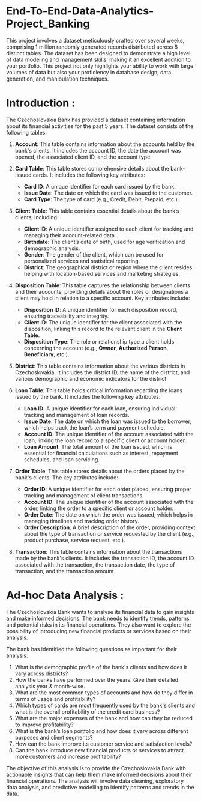 # End-To-End-Data-Analytics-Project_Banking
This project involves a dataset meticulously crafted over several weeks, comprising 1 million randomly generated records distributed across 8 distinct tables. The dataset has been designed to demonstrate a high level of data modeling and management skills, making it an excellent addition to your portfolio. This project not only highlights your ability to work with large volumes of data but also your proficiency in database design, data generation, and manipulation techniques.

# Introduction :

The Czechoslovakia Bank has provided a dataset containing information about its financial activities for the past 5 years. The dataset consists of the following tables:

1. **Account**: This table contains information about the accounts held by the bank's clients. It includes the account ID, the date the account was opened, the associated client ID, and the account type.

2. **Card Table**: This table stores comprehensive details about the bank-issued cards. It includes the following key attributes:
     - **Card ID**: A unique identifier for each card issued by the bank.
     - **Issue Date**: The date on which the card was issued to the customer.
     - **Card Type**: The type of card (e.g., Credit, Debit, Prepaid, etc.).
 

3. **Client Table**: This table contains essential details about the bank’s clients, including:
     - **Client ID**: A unique identifier assigned to each client for tracking and managing their account-related data.
     - **Birthdate**: The client’s date of birth, used for age verification and demographic analysis.
     - **Gender**: The gender of the client, which can be used for personalized services and statistical reporting.
     - **District**: The geographical district or region where the client resides, helping with location-based services and marketing strategies.
 

4. **Disposition Table**: This table captures the relationship between clients and their accounts, providing details about the roles or designations a client may hold in relation to a specific account. Key 
   attributes include:
      - **Disposition ID**: A unique identifier for each disposition record, ensuring traceability and integrity.
      - **Client ID**: The unique identifier for the client associated with the disposition, linking this record to the relevant client in the **Client Table**.
      - **Disposition Type**: The role or relationship type a client holds concerning the account (e.g., **Owner**, **Authorized Person**, **Beneficiary**, etc.).


5. **District**: This table contains information about the various districts in Czechoslovakia. It includes the district ID, the name of the district, and various demographic and economic indicators for the 
   district.
   

7. **Loan Table**: This table holds critical information regarding the loans issued by the bank. It includes the following key attributes:
      - **Loan ID**: A unique identifier for each loan, ensuring individual tracking and management of loan records.
      - **Issue Date**: The date on which the loan was issued to the borrower, which helps track the loan’s term and payment schedule.
      - **Account ID**: The unique identifier of the account associated with the loan, linking the loan record to a specific client or account holder.
      - **Loan Amount**: The total amount of the loan issued, which is essential for financial calculations such as interest, repayment schedules, and loan servicing.


7. **Order Table**: This table stores details about the orders placed by the bank's clients. The key attributes include:
      - **Order ID**: A unique identifier for each order placed, ensuring proper tracking and management of client transactions.
      - **Account ID**: The unique identifier of the account associated with the order, linking the order to a specific client or account holder.
      - **Order Date**: The date on which the order was issued, which helps in managing timelines and tracking order history.
      - **Order Description**: A brief description of the order, providing context about the type of transaction or service requested by the client (e.g., product purchase, service request, etc.).


8. **Transaction**: This table contains information about the transactions made by the bank's clients. It includes the transaction ID, the account ID associated with the transaction, the transaction date, the 
   type of transaction, and the transaction amount.


# Ad-hoc Data Analysis :

The Czechoslovakia Bank wants to analyse its financial data to gain insights and make informed decisions. The bank needs to identify trends, patterns, and potential risks in its financial operations. They also want to explore the possibility of introducing new financial products or services based on their analysis.

The bank has identified the following questions as important for their analysis:

1. What is the demographic profile of the bank's clients and how does it vary across districts?
2. How the banks have performed over the years. Give their detailed analysis year & month-wise.
3. What are the most common types of accounts and how do they differ in terms of usage and profitability?
4. Which types of cards are most frequently used by the bank's clients and what is the overall profitability of the credit card business?
5. What are the major expenses of the bank and how can they be reduced to improve profitability?
6. What is the bank’s loan portfolio and how does it vary across different purposes and client segments?
7. How can the bank improve its customer service and satisfaction levels?
8. Can the bank introduce new financial products or services to attract more customers and increase profitability?

The objective of this analysis is to provide the Czechoslovakia Bank with actionable insights that can help them make informed decisions about their financial operations. The analysis will involve data cleaning, exploratory data analysis, and predictive modelling to identify patterns and trends in the data.




